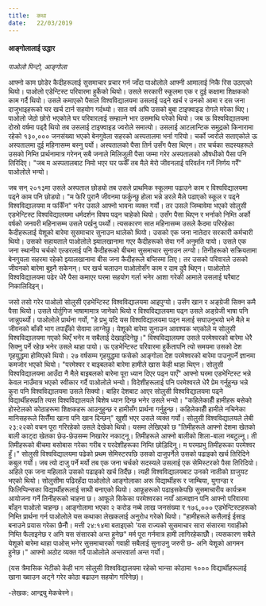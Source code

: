 ```yaml
---
title:  कथा
date:   22/03/2019
---
```


#### आङ्गोलालाई उद्धार

_पाओलो पिन्टो,  आङ्गोला_

आफ्नो काम छोडेर कैदीहरूलाई सुसमाचार प्रचार गर्न जाँदा पाओलोले आफ्नी आमालाई निकै रिस उठाएको थियो। पाओलो एडेन्टिस्ट परिवारमा हुर्केको थियो। उसले सरकारी स्कूलमा एक र दुई कक्षामा शिक्षकको काम गर्दै थियो। उसले कमाएको पैसाले विश्वविद्यालयमा उसलाई पढ्ने खर्च र उनको आमा र दस जना दाजुभाइहरूको घर खर्च टार्न सहयोग गर्दथ्यो। सात वर्ष अघि उसको बुबा टाइफ्वाइड रोगले मरेका थिए। पाओलो जेठो छोरो भएकोले घर परिवारलाई सम्हाल्ने भार उसमाथि परेको थियो। जब ऊ विश्वविद्यालयमा दोस्रो वर्षमा पढ्दै थियो तब उसलाई टाइफ्वाइड ज्वरोले समात्यो। उसलाई आटलान्टिक समुद्रको किनारामा रहेको १३०,००० जनसंख्या भएको बेनगुवेला सहरको अस्पतालमा भर्ना गरियो। चर्को ज्वरोले सताएकोले ऊ अस्पतालमा दुई महिनासम्म बस्नु पर्यो। अस्पतालको पैसा तिर्न उसँग पैसा थिएन। तर चर्चका सदस्यहरूले उसको निम्ति प्रार्थनामात्र गरेनन् सबै जनाले मिलिजुली पैसा जम्मा गरेर अस्पतालको औषधीको पैसा पनि तिरिदिए। "जब म अस्पतालबाट निमो भएर  घर फर्केँ तब मैले मेरो जीवनलाई परिवर्तन गर्ने निर्णय गरेँ" पाओलोले भन्यो।

जब सन् २०१३मा उसले अस्पताल छोड्यो तब उसले प्राथमिक स्कूलमा पढाउने काम र विश्वविद्यालयमा पढ्ने काम पनि छोड्यो। "म फेरि पुरानै जीवनमा फर्कुन्छु होला भन्ने डरले मैले पढाएको स्कूल र पढ्ने विश्वविद्यालयमा म फर्किँन" भनेर उसले आफ्नो भावना व्यक्त गर्यो। तर उसले जिम्बावेमा भएको सोलुसी एडभेन्टिस्ट विश्वविद्यालयमा धर्मदर्शन विषय पढ्न चाहेको थियो। उसँग पैसा थिएन र भर्नाको निम्ति अर्को वर्षको जनवरी महिनासम्म उसले पर्खनु पर्थ्यो।  त्यसकारण सात महिनासम्म उसले कैदमा परिरहेका कैदीहरूलाई येशूको बारेमा सुसमाचार सुनाउन थालेको थियो। उसको एक जना नातेदार सरकारी कर्मचारी थियो। उसको सहायताले पाओलोले झ्यालखानामा गएर कैदीहरूको सेवा गर्ने अनुमति पायो। उसले एक जना स्थानीय चर्चको एल्डरलाई पनि कैदीहरूको बीचमा सुसमाचार सुनाउन लग्यो। तिनीहरूको सक्रियतामा बेनगुयला सहरमा रहेको झ्यालखानामा बीस जना कैदीहरूले बप्तिस्मा लिए। तर उसको परिवारले उसको जीवनको बारेमा बुझ्नै सकेनन्। घर खर्च चलाउन पाओलोसँग काम र दाम दुवै थिएन। पाओलोले विश्वविद्यालयमा पढेर धेरै पैसा कमाएर घरमा सहयोग गर्ला भनेर आशा गरेकी आमाले उसलाई घरैबाट निकालिदिइन्।

जसो तसो गरेर पाओलो सोलुसी एडभेन्टिस्ट विश्वविद्यालयमा आइपुग्यो। उसँग खान र अङ्ग्रेजी सिक्न कमै पैसा थियो। उसले पोर्तुगिज भाषामामात्र जानेको थियो र विश्वविद्यालयमा पढ्न उसले अङ्ग्रेजी भाषा पनि जान्नुपर्थ्यो। पाओलोले प्रार्थना गर्यो, "हे प्रभु यदि यस विश्वविद्यालयमा पढ्न मलाई सघाउनुभयो भने मैले म जीवनको बाँकी भाग तपाईँको सेवामा लाग्नेछु। येशूको बारेमा सुनाउन आवश्यक भएकोले म सोलुसी विश्वविद्यालयमा गएको थिएँ भनेर म सबैलाई देखाइदिनेछु।" विश्वविद्यालयमा उसले परमेश्वरको बारेमा धेरै सिक्नु पर्ने रहेछ भनेर उसले थाहा पायो। ऊ एडभेन्टिस्ट परिवारमा हुर्केतापनि त्यो समयमा उसको देश गृहयुद्धमा होमिएको थियो। २७ वर्षसम्म गृहयुद्धमा फसेको आङ्गोला देश परमेश्वरको बारेमा पाउनुपर्ने ज्ञानमा कमजोर भएको थियो। "परमेश्वर र बाइबलको बारेमा हामीले खास केही थाहा थिएन। सोलुसी विश्वविद्यालयमा आउँदा नै मैले बाइबलको बारेमा पूरा ध्यान दिएर पढ्न पाएँ" आफ्नो घरमा एडभेन्टिस्ट भन्ने केवल नाउँमात्र भएको स्वीकार गर्दै पाओलोले भन्यो। विदेशीहरूलाई पनि परमेश्वरले धेरै प्रेम गर्नुहुन्छ भन्ने कुरा पनि विश्वविद्यालयमा उसले सिक्यो। बाहिर देशबाट आएर सोलुसी विश्वविद्यालयमा पढ्ने विद्यार्थीहरूप्रति त्यस विश्वविद्यालयले बिशेष ध्यान दिन्छ भनेर उसले भन्यो। "कहिलेकाहीँ हामीहरू बसेको होस्टेलको कोठाहरूमा शिक्षकहरू आउनुहुन्छ र हामीसँग प्रार्थना गर्नुहुन्छ। कहिलेकाहीँ हामीले नचिनेका मानिसहरूले सित्तैँमा खाना पनि खान दिन्छन्" खुशी भएर उसले व्यक्त गर्यो। सोलुसी विश्वविद्यालयले लेबी २३:२२को वचन पूरा गरिरहेको उसले देखेको थियो। यसमा लेखिएको छ "तिमीहरूले आफ्नो देशमा खेतको बाली काट्दा खेतका छेउ-छेउसम्म निखारेर नकाट्नू। तिमीहरूले आफ्नो बालीको शिला-बाला नबटुल्नू। ती तिमीहरूको बीचमा बसोबास गरेका गरीब र परदेशीहरूका निम्ति छोड़िदिनू। म परमप्रभु तिमीहरूका परमेश्वर हुँ।" सोलुसी विश्वविद्यालयमा पढेको प्रथम सेमिस्टरपछि उसको दाजुपर्नेले उसको पढाइको खर्च तिरिदिने कबुल गर्यो। जब त्यो दाजु पर्ने मर्यो तब एक जना चर्चको सदस्यले उसलाई एक सेमिस्टरको पैसा तिरिदियो। अहिले एक जना महिलाले उसको पढाइको खर्च तिर्दैछ। त्यही विश्वविद्यालयबाट उनको नातीको ग्राजुयट भएको थियो। सोलुसीमा पढिरहँदा पाओलोले आङ्गोलाका अरू विद्यार्थीहरू र जाम्बिया, युगान्डा र फिलिप्पिन्सका विद्यार्थीहरूलाई साथी बनाएको थियो। आफूहरूको पढाइसकेपछि सुसमाचारीय कार्यक्रम आयोजना गर्ने तिनीहरूको  चाहना छ। आफूले सिकेका परमेश्वरका नयाँ आत्मज्ञान पनि आफ्नो परिवारमा बाँड्न पाओलो चाहन्छ। आङ्गोलामा भएका २ करोड नब्बे लाख जनसंख्या र १७६,००० एडभेन्टिस्टहरूको निम्ति प्रार्थना गर्न पाओलोले यस कथाका लेखकलाई अनुरोध गरेको थियो। "हामीहरूले कसैलाई ईसाइ बनाउने प्रयास गरेका छैनौँ। मत्ती २४:१४मा बताइएको 'यस राज्यको सुसमाचार सारा संसारमा गवाहीको निम्ति फैलाइनेछ र अनि यस संसारको अन्त हुनेछ" मर्म पूरा गर्नमात्र हामी लागिरहेकाछौँ। त्यसकारण सबैले येशूको बारेमा थाहा पाओस् भनेर सुसमाचारको गवाही सबैलाई सुनाउनु जरुरी छ- अनि येशूको आगमन हुनेछ।" आफ्नो अठोट व्यक्त गर्दै पाओलोले अन्तरवार्ता अन्त गर्यो।

(यस त्रैमासिक भेटीको केही भाग सोलुसी विश्वविद्यालयमा रहेको भान्सा कोठामा १००० विद्यार्थीहरूलाई खाना ख्वाउन अट्ने गरेर कोठा बढाउन सहयोग गरिनेछ)।

-लेखक: आन्द्र्यु मेकचेस्ने।